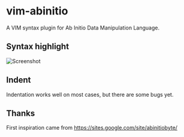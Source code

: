 # vim-abinitio
A VIM syntax plugin for Ab Initio Data Manipulation Language.

## Syntax highlight
![Screenshot](/../screenshot/screenshot.png?raw=true "Screenshot")

## Indent
Indentation works well on most cases, but there are some bugs yet.

## Thanks
First inspiration came from https://sites.google.com/site/abinitiobyte/




